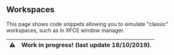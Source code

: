 ## Workspaces
This page shows code snippets allowing you to simulate
"classic" workspaces, such as in XFCE window manager.

:warning: | Work in progress! (last update 18/10/2019).
---: | :----
